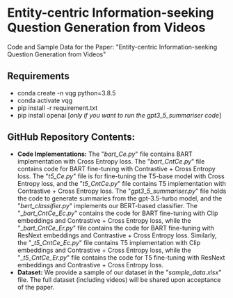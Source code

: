 # Entity-centric Information-seeking Question Generation from Videos
Code and Sample Data for the Paper: "Entity-centric Information-seeking Question Generation from Videos"
## Requirements
- conda create -n vqg python=3.8.5
- conda activate vqg
- pip install -r requirement.txt
- pip install openai [_only if you want to run the gpt3_5_summariser code_]


## GitHub Repository Contents:
- **Code Implementations:** The "_bart_Ce.py_" file contains BART implementation with Cross Entropy loss.  The "_bart_CntCe.py_" file contains code for BART fine-tuning with Contrastive + Cross Entropy loss. The "_t5_Ce.py_" file is for fine-tuning the T5-base model with Cross Entropy loss, and the "_t5_CntCe.py_" file contains T5 implementation with Contrastive + Cross Entropy loss. The "_gpt3_5_summariser.py_" file holds the code to generate summaries from the gpt-3.5-turbo model, and the "_bert_classifier.py_" implements our BERT-based classifier. The "__bart_CntCe_Ec.py_" contains the code for BART fine-tuning with Clip embeddings and Contrastive + Cross Entropy loss, while the "__bart_CntCe_Er.py_" file contains the code for BART fine-tuning with ResNext embeddings and Contrastive + Cross Entropy loss. Similarly, the "__t5_CntCe_Ec.py_" file contains T5 implementation with Clip embeddings and Contrastive + Cross Entropy loss, while the "__t5_CntCe_Er.py_" file contains the code for T5 fine-tuning with ResNext embeddings and Contrastive + Cross Entropy loss.
- **Dataset:** We provide a sample of our dataset in the "_sample_data.xlsx_" file. The full dataset (including videos) will be shared upon acceptance of the paper.
